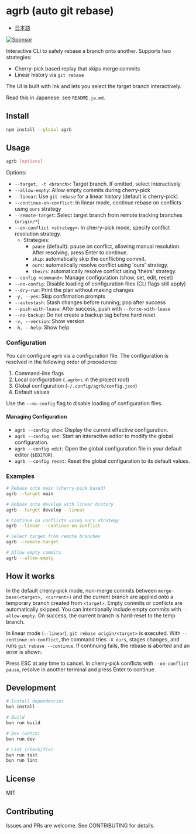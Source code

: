 # agrb (auto git rebase)

- [日本語](./README.ja.md)

<a href="https://github.com/sponsors/riya-amemiya"><img alt="Sponsor" src="https://img.shields.io/badge/sponsor-30363D?style=for-the-badge&logo=GitHub-Sponsors&logoColor=#white" /></a>

Interactive CLI to safely rebase a branch onto another. Supports two strategies:

- Cherry-pick based replay that skips merge commits
- Linear history via `git rebase`

The UI is built with Ink and lets you select the target branch interactively.

Read this in Japanese: see `README.ja.md`.

## Install

```bash
npm install --global agrb
```

## Usage

```bash
agrb [options]
```

Options:

- `--target, -t <branch>`: Target branch. If omitted, select interactively
- `--allow-empty`: Allow empty commits during cherry-pick
- `--linear`: Use `git rebase` for a linear history (default is cherry-pick)
- `--continue-on-conflict`: In linear mode, continue rebase on conflicts using `ours` strategy
- `--remote-target`: Select target branch from remote tracking branches (`origin/*`)
- `--on-conflict <strategy>`: In cherry-pick mode, specify conflict resolution strategy.
  - Strategies:
    - `pause` (default): pause on conflict, allowing manual resolution.
      After resolving, press Enter to continue.
    - `skip`: automatically skip the conflicting commit.
    - `ours`: automatically resolve conflict using 'ours' strategy.
    - `theirs`: automatically resolve conflict using 'theirs' strategy.
- `--config <command>`: Manage configuration (show, set, edit, reset)
- `--no-config`: Disable loading of configuration files (CLI flags still apply)
- `--dry-run`: Print the plan without making changes
- `-y, --yes`: Skip confirmation prompts
- `--autostash`: Stash changes before running; pop after success
- `--push-with-lease`: After success, push with `--force-with-lease`
- `--no-backup`: Do not create a backup tag before hard reset
- `-v, --version`: Show version
- `-h, --help`: Show help

### Configuration

You can configure `agrb` via a configuration file. The configuration is resolved in the following order of precedence:

1. Command-line flags
2. Local configuration (`.agrbrc` in the project root)
3. Global configuration (`~/.config/agrb/config.json`)
4. Default values

Use the `--no-config` flag to disable loading of configuration files.

#### Managing Configuration

- `agrb --config show`: Display the current effective configuration.
- `agrb --config set`: Start an interactive editor to modify the global configuration.
- `agrb --config edit`: Open the global configuration file in your default editor (`$EDITOR`).
- `agrb --config reset`: Reset the global configuration to its default values.

### Examples

```bash
# Rebase onto main (cherry-pick based)
agrb --target main

# Rebase onto develop with linear history
agrb --target develop --linear

# Continue on conflicts using ours strategy
agrb --linear --continue-on-conflict

# Select target from remote branches
agrb --remote-target

# Allow empty commits
agrb --allow-empty
```

## How it works

In the default cherry-pick mode, non-merge commits between `merge-base(<target>, <current>)` and the current branch are applied onto a temporary branch created from `<target>`. Empty commits or conflicts are automatically skipped. You can intentionally include empty commits with `--allow-empty`. On success, the current branch is hard-reset to the temp branch.

In linear mode (`--linear`), `git rebase origin/<target>` is executed. With `--continue-on-conflict`, the command tries `-X ours`, stages changes, and runs `git rebase --continue`. If continuing fails, the rebase is aborted and an error is shown.

Press ESC at any time to cancel. In cherry-pick conflicts with `--on-conflict pause`, resolve in another terminal and press Enter to continue.

## Development

```bash
# Install dependencies
bun install

# Build
bun run build

# Dev (watch)
bun run dev

# Lint (check/fix)
bun run test
bun run lint
```

## License

MIT

## Contributing

Issues and PRs are welcome. See CONTRIBUTING for details.
